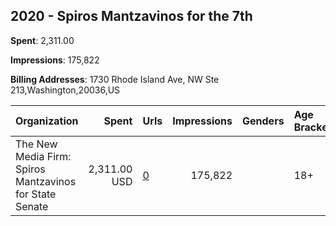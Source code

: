 ## 2020 - Spiros Mantzavinos for the 7th 
**Spent**: 2,311.00

**Impressions**: 175,822

**Billing Addresses**: 1730 Rhode Island Ave, NW Ste 213,Washington,20036,US

|Organization|Spent|Urls|Impressions|Genders|Age Brackets|Country Codes|
|:---|---:|:---|---:|:---|:---|:---|
|The New Media Firm: Spiros Mantzavinos for State Senate|2,311.00 USD|[0](https://www.snap.com/political-ads/asset/8868437616ce1bbd41429142a438f1d96c2538a8c450cf3ffc8fe430e8b0273d?mediaType=mp4)|175,822||18+|united states|
